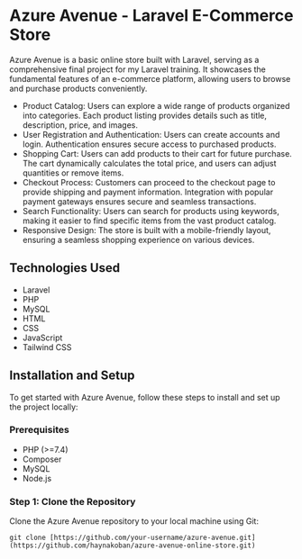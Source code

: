 # Azure Avenue - Laravel E-Commerce Store

Azure Avenue is a basic online store built with Laravel, serving as a comprehensive final project for my Laravel training. It showcases the fundamental features of an e-commerce platform, allowing users to browse and purchase products conveniently.

- Product Catalog: Users can explore a wide range of products organized into categories. Each product listing provides details such as title, description, price, and images.
- User Registration and Authentication: Users can create accounts and login. Authentication ensures secure access to purchased products.
- Shopping Cart: Users can add products to their cart for future purchase. The cart dynamically calculates the total price, and users can adjust quantities or remove items.
- Checkout Process: Customers can proceed to the checkout page to provide shipping and payment information. Integration with popular payment gateways ensures secure and seamless transactions.
- Search Functionality: Users can search for products using keywords, making it easier to find specific items from the vast product catalog. 
- Responsive Design: The store is built with a mobile-friendly layout, ensuring a seamless shopping experience on various devices.

## Technologies Used

- Laravel
- PHP
- MySQL
- HTML
- CSS
- JavaScript
- Tailwind CSS

## Installation and Setup

To get started with Azure Avenue, follow these steps to install and set up the project locally:

### Prerequisites

- PHP (>=7.4)
- Composer
- MySQL
- Node.js

### Step 1: Clone the Repository

Clone the Azure Avenue repository to your local machine using Git:

```
git clone [https://github.com/your-username/azure-avenue.git](https://github.com/haynakoban/azure-avenue-online-store.git)
```
